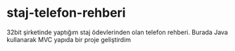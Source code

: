 # staj-telefon-rehberi
 32bit şirketinde yaptığım staj ödevlerinden olan telefon rehberi. Burada Java kullanarak MVC yapıda bir proje geliştirdim
